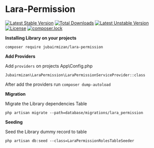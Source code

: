 # Lara-Permission
[![Latest Stable Version](https://poser.pugx.org/jubairmizan/lara-permission/v/stable)](https://packagist.org/packages/jubairmizan/lara-permission)
[![Total Downloads](https://poser.pugx.org/jubairmizan/lara-permission/downloads)](https://packagist.org/packages/jubairmizan/lara-permission)
[![Latest Unstable Version](https://poser.pugx.org/jubairmizan/lara-permission/v/unstable)](https://packagist.org/packages/jubairmizan/lara-permission)
[![License](https://poser.pugx.org/jubairmizan/lara-permission/license)](https://packagist.org/packages/jubairmizan/lara-permission)
[![composer.lock](https://poser.pugx.org/jubairmizan/lara-permission/composerlock)](https://packagist.org/packages/jubairmizan/lara-permission)


**Installing Library on your projects**

`composer require jubairmizan/lara-permission`

**Add Providers**

Add `providers` on projects App\Config.php 

  `Jubairmizan\LaraPermission\LaraPermissionServiceProvider::class`
  
After add the providers run `composer dump-autoload`

**Migration**

Migrate the Library dependencies Table 

`php artisan migrate --path=database/migrations/lara_permission`

**Seeding**

Seed the Library dummy record to table

`php artisan db:seed --class=LaraPermissionRolesTableSeeder`
